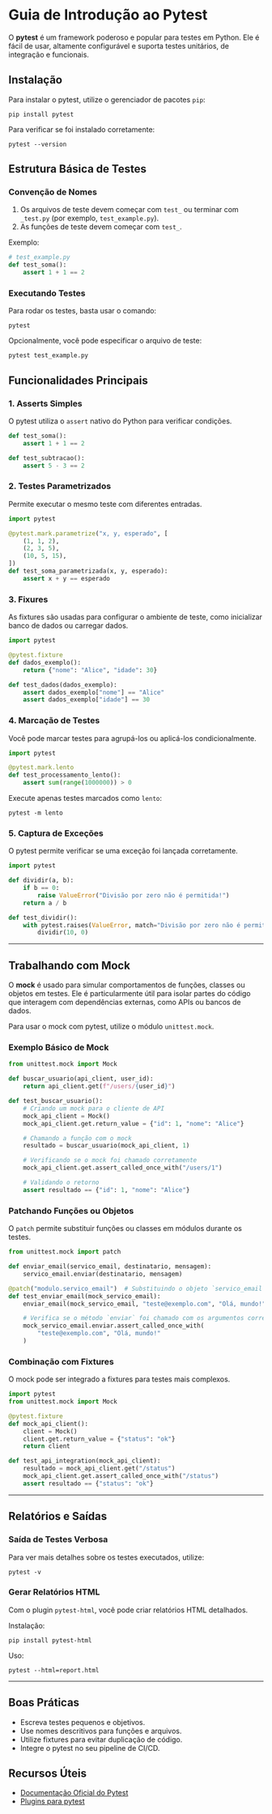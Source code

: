 
# Guia de Introdução ao Pytest

O **pytest** é um framework poderoso e popular para testes em Python. Ele é fácil de usar, altamente configurável e suporta testes unitários, de integração e funcionais.

## Instalação

Para instalar o pytest, utilize o gerenciador de pacotes `pip`:

```
pip install pytest
```

Para verificar se foi instalado corretamente:

```
pytest --version
```

## Estrutura Básica de Testes

### Convenção de Nomes

1. Os arquivos de teste devem começar com `test_` ou terminar com `_test.py` (por exemplo, `test_example.py`).
2. As funções de teste devem começar com `test_`.

Exemplo:
```python
# test_example.py
def test_soma():
    assert 1 + 1 == 2
```

### Executando Testes

Para rodar os testes, basta usar o comando:

```
pytest
```

Opcionalmente, você pode especificar o arquivo de teste:

```
pytest test_example.py
```

## Funcionalidades Principais

### 1. Asserts Simples

O pytest utiliza o `assert` nativo do Python para verificar condições.

```python
def test_soma():
    assert 1 + 1 == 2

def test_subtracao():
    assert 5 - 3 == 2
```

### 2. Testes Parametrizados

Permite executar o mesmo teste com diferentes entradas.

```python
import pytest

@pytest.mark.parametrize("x, y, esperado", [
    (1, 1, 2),
    (2, 3, 5),
    (10, 5, 15),
])
def test_soma_parametrizada(x, y, esperado):
    assert x + y == esperado
```

### 3. Fixures

As fixtures são usadas para configurar o ambiente de teste, como inicializar banco de dados ou carregar dados.

```python
import pytest

@pytest.fixture
def dados_exemplo():
    return {"nome": "Alice", "idade": 30}

def test_dados(dados_exemplo):
    assert dados_exemplo["nome"] == "Alice"
    assert dados_exemplo["idade"] == 30
```

### 4. Marcação de Testes

Você pode marcar testes para agrupá-los ou aplicá-los condicionalmente.

```python
import pytest

@pytest.mark.lento
def test_processamento_lento():
    assert sum(range(1000000)) > 0
```

Execute apenas testes marcados como `lento`:

```
pytest -m lento
```

### 5. Captura de Exceções

O pytest permite verificar se uma exceção foi lançada corretamente.

```python
import pytest

def dividir(a, b):
    if b == 0:
        raise ValueError("Divisão por zero não é permitida!")
    return a / b

def test_dividir():
    with pytest.raises(ValueError, match="Divisão por zero não é permitida!"):
        dividir(10, 0)
```

---

## Trabalhando com Mock

O **mock** é usado para simular comportamentos de funções, classes ou objetos em testes. Ele é particularmente útil para isolar partes do código que interagem com dependências externas, como APIs ou bancos de dados.

Para usar o mock com pytest, utilize o módulo `unittest.mock`.

### Exemplo Básico de Mock

```python
from unittest.mock import Mock

def buscar_usuario(api_client, user_id):
    return api_client.get(f"/users/{user_id}")

def test_buscar_usuario():
    # Criando um mock para o cliente de API
    mock_api_client = Mock()
    mock_api_client.get.return_value = {"id": 1, "nome": "Alice"}

    # Chamando a função com o mock
    resultado = buscar_usuario(mock_api_client, 1)

    # Verificando se o mock foi chamado corretamente
    mock_api_client.get.assert_called_once_with("/users/1")

    # Validando o retorno
    assert resultado == {"id": 1, "nome": "Alice"}
```

### Patchando Funções ou Objetos

O `patch` permite substituir funções ou classes em módulos durante os testes.

```python
from unittest.mock import patch

def enviar_email(servico_email, destinatario, mensagem):
    servico_email.enviar(destinatario, mensagem)

@patch("modulo.servico_email")  # Substituindo o objeto `servico_email` no módulo
def test_enviar_email(mock_servico_email):
    enviar_email(mock_servico_email, "teste@exemplo.com", "Olá, mundo!")

    # Verifica se o método `enviar` foi chamado com os argumentos corretos
    mock_servico_email.enviar.assert_called_once_with(
        "teste@exemplo.com", "Olá, mundo!"
    )
```

### Combinação com Fixtures

O mock pode ser integrado a fixtures para testes mais complexos.

```python
import pytest
from unittest.mock import Mock

@pytest.fixture
def mock_api_client():
    client = Mock()
    client.get.return_value = {"status": "ok"}
    return client

def test_api_integration(mock_api_client):
    resultado = mock_api_client.get("/status")
    mock_api_client.get.assert_called_once_with("/status")
    assert resultado == {"status": "ok"}
```

---

## Relatórios e Saídas

### Saída de Testes Verbosa

Para ver mais detalhes sobre os testes executados, utilize:

```
pytest -v
```

### Gerar Relatórios HTML

Com o plugin `pytest-html`, você pode criar relatórios HTML detalhados.

Instalação:

```
pip install pytest-html
```

Uso:

```
pytest --html=report.html
```

---

## Boas Práticas

- Escreva testes pequenos e objetivos.
- Use nomes descritivos para funções e arquivos.
- Utilize fixtures para evitar duplicação de código.
- Integre o pytest no seu pipeline de CI/CD.

## Recursos Úteis

- [Documentação Oficial do Pytest](https://docs.pytest.org/)
- [Plugins para pytest](https://plugincompat.herokuapp.com/)

